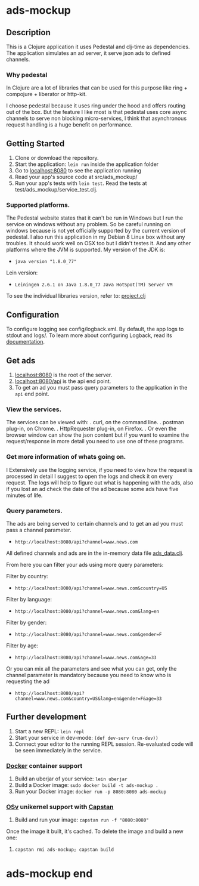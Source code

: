 # ads-mockup

## Description

This is a Clojure application it uses Pedestal and clj-time as dependencies.
The application simulates an ad server, it serve json ads to defined channels.

### Why pedestal

In Clojure are a lot of libraries that can be used for this purpose like
ring + compojure + liberator or http-kit.

I choose pedestal because it uses ring under the hood and offers routing out of the box.
But the feature I like most is that pedestal uses core async channels to serve non blocking
micro-services, I think that asynchronous request handling is a huge benefit on performance.   
 

## Getting Started

1. Clone or download the repository.
2. Start the application: `lein run` inside the application folder
3. Go to [localhost:8080](http://localhost:8080/) to see the application running
4. Read your app's source code at src/ads_mockup/
5. Run your app's tests with `lein test`. Read the tests at test/ads_mockup/service_test.clj.

### Supported platforms.

The Pedestal website states that it can't be run in Windows but I run the service on windows without any problem.
So be careful running on windows because is not yet officially supported by the current version of pedestal.
I also run this application in my Debian 8 Linux box without any troubles.
It should work well on OSX too but I didn't testes it. And any other platforms where the JVM is supported.
My version of the JDK is:
- `java version "1.8.0_77"`

Lein version:
- `Leiningen 2.6.1 on Java 1.8.0_77 Java HotSpot(TM) Server VM`

To see the individual libraries version, refer to:
[project.clj](https://github.com/jboadas/ads-mockup/blob/master/project.clj)


## Configuration

To configure logging see config/logback.xml. By default, the app logs to stdout and logs/.
To learn more about configuring Logback, read its [documentation](http://logback.qos.ch/documentation.html).

## Get ads
1. [localhost:8080](http://localhost:8080/) is the root of the server.
2. [localhost:8080/api](http://localhost:8080/api) is the api end point.
3. To get an ad you must pass query parameters to the application in the `api` end point.

### View the services.

The services can be viewed with:
. curl, on the command line.
. postman plug-in, on Chrome.
. HttpRequester plug-in, on Firefox.
. Or even the browser window can show the json content but if you want to examine the request/response in more detail you need to use one of these programs. 

### Get more information of whats going on.

I Extensively use the logging service, if you need to view how the request is processed in detail I suggest to open the logs and check it on every request.
The logs will help to figure out what is happening with the ads, also if you lost an ad check the date of the ad because some ads have five minutes of life.

### Query parameters.
The ads are being served to certain channels and to get an ad you must pass a channel parameter.

- `http://localhost:8080/api?channel=www.news.com`

All defined channels and ads are in the in-memory data file [ads_data.clj](https://github.com/jboadas/ads-mockup/blob/master/src/ads_mockup/ads_data.clj).

From here you can filter your ads using more query parameters:

Filter by country: 

- `http://localhost:8080/api?channel=www.news.com&country=US`


Filter by language: 

- `http://localhost:8080/api?channel=www.news.com&lang=en`

Filter by gender: 

- `http://localhost:8080/api?channel=www.news.com&gender=F`

Filter by age: 

- `http://localhost:8080/api?channel=www.news.com&age=33`

Or you can mix all the parameters and see what you can get, only the channel parameter is mandatory because you need to know who is requesting the ad 
 

- `http://localhost:8080/api?channel=www.news.com&country=US&lang=en&gender=F&age=33`


## Further development

1. Start a new REPL: `lein repl`
2. Start your service in dev-mode: `(def dev-serv (run-dev))`
3. Connect your editor to the running REPL session.
   Re-evaluated code will be seen immediately in the service.

### [Docker](https://www.docker.com/) container support

1. Build an uberjar of your service: `lein uberjar`
2. Build a Docker image: `sudo docker build -t ads-mockup .`
3. Run your Docker image: `docker run -p 8080:8080 ads-mockup`

### [OSv](http://osv.io/) unikernel support with [Capstan](http://osv.io/capstan/)

1. Build and run your image: `capstan run -f "8080:8080"`

Once the image it built, it's cached.  To delete the image and build a new one:

1. `capstan rmi ads-mockup; capstan build`

# ads-mockup end
